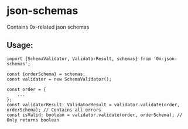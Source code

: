 # json-schemas
Contains 0x-related json schemas

## Usage:
```
import {SchemaValidator, ValidatorResult, schemas} from '0x-json-schemas';

const {orderSchema} = schemas;
const validator = new SchemaValidator();

const order = {
    ...
};
const validatorResult: ValidatorResult = validator.validate(order, orderSchema); // Contains all errors
const isValid: boolean = validator.validate(order, orderSchema); // Only returns boolean
```
